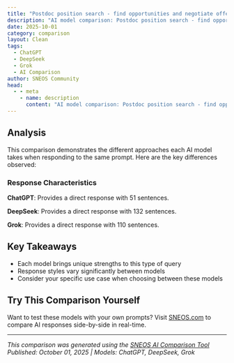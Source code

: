 ```yaml
---
title: "Postdoc position search - find opportunities and negotiate offers"
description: "AI model comparison: Postdoc position search - find opportunities and negotiate offers..."
date: 2025-10-01
category: comparison
layout: Clean
tags:
  - ChatGPT
  - DeepSeek
  - Grok
  - AI Comparison
author: SNEOS Community
head:
  - - meta
    - name: description
      content: "AI model comparison: Postdoc position search - find opportunities and negotiate offers..."
---
```


<ChatComparison
  title="Postdoc position search - find opportunities and negotiate offers"
  prompt="Postdoc position search - find opportunities and negotiate offers"
  :responses='{
    "ChatGPT": "Certainly! Searching for postdoc positions and negotiating offers can be a multi-step process. Here\u2019s a comprehensive guide to help you through it:\n\n### 1. Finding Postdoc Opportunities\n\n#### A. Identify Your Research Interests and Goals\n- Clearly define your research area and the skills you want to develop.\n- Determine what kind of institutions or labs you want to work with (universities, research institutes, industry).\n\n#### B. Search Academic Job Boards and Websites\n- **General job boards:**\n  - [Academic Positions](https://academicpositions.com/)\n  - [HigherEdJobs](https://www.higheredjobs.com/)\n  - [ChronicleVitae](https://chroniclevitae.com/job_search)\n  - [Nature Jobs](https://www.nature.com/naturecareers)\n  - [Science Careers](https://jobs.sciencecareers.org/)\n  - [EURAXESS](https://euraxess.ec.europa.eu/)\n- **Field-specific sites:** Many disciplines have niche job portals or newsletters.\n- **University websites:** Check the career pages of universities and research centers of interest.\n\n#### C. Network\n- Talk to your PhD advisors, mentors, and colleagues.\n- Attend conferences, seminars, and workshops to meet potential PIs.\n- Use LinkedIn, ResearchGate, and Twitter to connect with researchers in your field.\n\n#### D. Direct Contact\n- Identify researchers whose work aligns with your interests.\n- Reach out via email with a concise, tailored message expressing your interest and attaching your CV and research statement.\n\n---\n\n### 2. Preparing Your Application Materials\n\n- **CV:** Highlight your academic achievements, publications, skills, and experience.\n- **Cover Letter:** Tailor it to each position, emphasizing how your background matches their needs.\n- **Research Proposal:** Some postdocs require a research statement or proposal.\n- **References:** Have 2-3 strong recommenders ready.\n\n---\n\n### 3. Evaluating and Negotiating Postdoc Offers\n\n#### A. Evaluate the Offer\n- Salary and benefits (health insurance, relocation support, etc.)\n- Research environment (mentor\u2019s style, lab culture)\n- Resources and facilities\n- Opportunities for collaboration and career development\n- Duration and funding source of the position\n- Location and cost of living\n\n#### B. Negotiation Tips\n- **Do your research:** Know typical salaries and benefits for postdocs in that region and discipline.\n- **Be professional and positive:** Express enthusiasm for the position.\n- **Negotiate salary if appropriate:** Some funds may have fixed ceilings, but others might be flexible.\n- **Ask about start-up funds, conference travel support, teaching load, and professional development opportunities.**\n- **Clarify expectations:** Publication goals, grant applications, teaching responsibilities.\n- **Get offers in writing** to avoid misunderstandings.\n\n#### C. Sample Negotiation Email Snippet\n\n\u003E Dear Dr. [Name],\n\u003E\n\u003E Thank you very much for the offer to join your lab as a postdoctoral researcher. I am very excited about the opportunity to contribute to [specific project or field].\n\u003E\n\u003E Before I accept, I would like to discuss a few details regarding the salary and support for conference travel. Given my experience and the cost of living in [location], would there be flexibility to adjust the salary to [desired amount]? Additionally, support for attending conferences is important for my professional development.\n\u003E\n\u003E I appreciate your consideration and look forward to your response.\n\u003E\n\u003E Best regards,  \n\u003E [Your Name]\n\n---\n\nIf you provide me with your specific field, location preferences, or other criteria, I can help tailor the search or draft application materials for you!",
    "DeepSeek": "Of course. Navigating the postdoc search and negotiation is a critical career step. It\u0027s not just about finding a job; it\u0027s about launching your independent research career. Here is a comprehensive guide broken down into two main parts: **Finding Opportunities** and **Negotiating Offers**.\n\n---\n\n### **Part 1: Finding the Right Postdoc Opportunities**\n\nA successful search is proactive and strategic, not just reactive to job postings.\n\n#### **Step 1: Self-Assessment and Strategy**\nBefore you start looking, ask yourself:\n*   **Research Direction:** What is the *next* big question in my field? What new skills (computational, experimental, theoretical) do I want to acquire?\n*   **Career Goals:** Do I aim for a tenure-track faculty position, industry R\u0026D, a national lab, or something else? The ideal lab for each path is different.\n*   **Mentoring Style:** Do I need a hands-on mentor or a more independent, hands-off advisor?\n*   **Environment:** Do I prefer a large, well-funded lab with many postdocs or a smaller, more intimate group?\n\n#### **Step 2: The Multi-Pronged Search Approach**\n\n**1. The Network-Driven Search (Most Effective Method)**\n*   **Talk to Your Current PI:** Your advisor is your most important resource. They have a vast network and can make personal introductions.\n*   **Leverage Conferences:** This is the #1 place to find a postdoc.\n    *   **Before:** Identify PIs whose talks you want to attend. Read their recent papers.\n    *   **During:** Go to their talk, ask a thoughtful question. Introduce yourself afterward. Mention your work and express interest in their lab.\n    *   **After:** Send a brief follow-up email: *\u0022It was a pleasure meeting you at [Conference]. I was particularly intrigued by your work on [specific topic]. My research on [your topic] has led to [your finding], which I believe aligns well with your group\u0027s direction. I\u0027ve attached my CV for your reference.\u0022*\n*   **Use Your Committee and Collaborators:** They often have connections at top institutions.\n\n**2. The Direct Outreach Approach (Cold Emailing)**\n*   **Identify Labs:** Make a list of 10-20 labs whose research genuinely excites you. Use Google Scholar, PubMed, university department pages, and word-of-mouth.\n*   **Craft the Perfect Email:**\n    *   **Subject Line:** Clear and direct. e.g., \u0022Inquiry: Postdoctoral Position in [Your Field] - [Your Name]\u0022\n    *   **Personalize:** The first sentence must show you\u0027ve done your homework. *\u0022I have been following your lab\u0027s work on [specific project from a recent paper] and was particularly impressed by the findings on [specific finding].\u0022*\n    *   **Introduce Yourself:** Briefly state who you are, your PhD university, and your advisor.\n    *   **The Pitch:** In 2-3 sentences, summarize your expertise and propose a specific research idea that bridges your skills with their lab\u0027s interests. Show how you can add value.\n    *   **Call to Action:** \u0022I have attached my CV and a representative publication. I would be thrilled to discuss any potential opportunities in your lab.\u0022\n    *   **Attachments:** Include your CV and one key paper.\n\n**3. The Formal Application Approach (Job Boards)**\nWhile less personal, these are still valuable.\n*   **Major Job Boards:**\n    *   **Nature Careers, Science Careers, Cell Careers**\n    *   **Academic Keys, HigherEdJobs**\n    *   **LinkedIn Jobs** (increasingly used for academic postings)\n*   **Society Websites:** e.g., ASBMB, APS, ACS, IEEE, etc.\n*   **University HR Websites:** Check the \u0022Employment\u0022 or \u0022Careers\u0022 sections of specific universities you\u0027re targeting.\n*   **Funding-Focused Searches:** Some fellowships (e.g., NSF, NIH, HFSP, Marie Curie) allow you to propose your own project and host lab. This is a highly attractive option for PIs.\n\n---\n\n### **Part 2: Negotiating the Postdoc Offer**\n\nCongratulations! You have an offer. Now, the goal is to turn a good offer into a great one that sets you up for success.\n\n#### **Step 1: The Initial Response**\n*   **Express Enthusiasm \u0026 Gratitude:** \u0022Thank you so much for this offer! I am very excited about the prospect of joining your lab. I will review the details and get back to you with any questions shortly.\u0022\n*   **Buy Time:** It is perfectly reasonable to ask for 1-2 weeks to make a decision. This is standard practice.\n\n#### **Step 2: Evaluate the Offer Holistically**\nLook beyond the salary. A postdoc offer is a package.\n\n| Category | What to Look For | Key Questions to Ask |\n| :--- | :--- | :--- |\n| **1. Compensation \u0026 Benefits** | - **Stipend/Salary:** Is it competitive for the location\u0027s cost of living? (Check NIH NRSA levels as a benchmark).\u003Cbr\u003E- **Benefits:** Health, dental, and vision insurance. Who pays the premiums?\u003Cbr\u003E- **Retirement:** Does the university offer a 403(b) or similar plan with employer contributions? | \u0022Can you clarify the details of the health insurance plan and the cost to me?\u0022 \u003Cbr\u003E \u0022Does the university offer a retirement plan for postdocs?\u0022 |\n| **2. Professional Development** | - **Funding for Conferences:** Is there a travel budget? How many conferences per year?\u003Cbr\u003E- **Training Funds:** Are there funds for courses, workshops, or specialized software?\u003Cbr\u003E- **Career Development:** Access to grant writing workshops, teaching opportunities, mentorship training? | \u0022What is the lab\u0027s typical budget for conference travel for postdocs?\u0022 \u003Cbr\u003E \u0022Are there institutional resources for career development, like the Office of Postdoctoral Affairs?\u0022 |\n| **3. Research Support \u0026 Independence** | - **Start-up Funds:** Is there a dedicated budget for your specific project?\u003Cbr\u003E- **Mentoring Plan:** How often will you meet with the PI? What are the expectations for authorship?\u003Cbr\u003E- **Intellectual Freedom:** Can you develop your own projects within the lab\u0027s scope? | \u0022Will I have a dedicated budget for reagents/computing time for my project?\u0022 \u003Cbr\u003E \u0022What is your philosophy on postdocs writing their own fellowships (e.g., K99, DFG, EMBO)?\u0022 |\n| **4. Lab Environment \u0026 Culture** | - **Other Lab Members:** Talk to them! Ask about work-life balance, the PI\u0027s management style, and supportiveness.\u003Cbr\u003E- **Career Outcomes:** Where have previous postdocs from the lab ended up? | \u0022Could I have the contact information for one or two current postdocs in the lab?\u0022 \u003Cbr\u003E \u0022Where have the lab\u0027s recent alumni gone after their postdoc?\u0022 |\n| **5. Start Date \u0026 Duration** | - **Flexibility:** Is the start date flexible?\u003Cbr\u003E- **Contract Length:** Is it a 1-year contract renewable annually, or a longer, multi-year fellowship? | \u0022Is there flexibility in the start date?\u0022 \u003Cbr\u003E \u0022What is the typical duration for a postdoc in your lab?\u0022 |\n\n#### **Step 3: The Negotiation Conversation**\n\n**Your Mindset:** This is a professional discussion, not a confrontation. You are a valuable asset they have chosen to invest in.\n\n**1. Prepare Your Justification:**\n*   Base your requests on **facts and logic**, not just desire.\n*   **For Salary:** \u0022I\u0027ve reviewed the NIH NRSA stipend levels and the cost of living in [City]. Given my experience with [valuable skill], would it be possible to align the salary with the [e.g., Year 3] level to help with the high cost of housing?\u0022\n*   **For Resources:** \u0022To hit the ground running on [Project X], having a dedicated budget of $X for [specific equipment/reagents] would be essential. Is that something we can include?\u0022\n\n**2. Prioritize Your Requests:**\n*   What is your **\u0022must-have\u0022**? (e.g., a salary that allows you to live in the city).\n*   What are your **\u0022nice-to-haves\u0022**? (e.g., extra travel funding).\n\n**3. The Script:**\n*   **Start positive:** \u0022Thank you again for the offer. I am very excited about the research and I\u0027m confident I can make a strong contribution. I\u0027ve reviewed the offer and have a few questions about the details.\u0022\n*   **Make your requests:** State them clearly and with justification. \u0022Would you be open to discussing...\u0022\n*   **Be prepared for a counter-offer.** The PI may say \u0022I can\u0027t increase the salary, but I can guarantee $2000 for conference travel.\u0022\n\n**What is Negotiable:**\n*   Salary (within university/funding limits)\n*   Start-up funds for your project\n*   Conference and training budgets\n*   Start date\n*   Specific duties (e.g., limiting teaching load)\n\n**What is Usually Non-Negotiable:**\n*   Benefits structure (set by the university)\n*   The source of funding (e.g., grant restrictions)\n\n#### **Step 4: Finalizing the Offer**\n\n*   **Get It In Writing:** Once you agree on terms, ask for an updated, formal offer letter that includes all the negotiated items (e.g., specific dollar amounts for travel).\n*   **Formally Accept:** Once you are satisfied, send a formal acceptance email and any required paperwork.\n*   **Decline Gracefully:** If you decline, do so promptly and politely. You will",
    "Grok": "Searching for a postdoctoral (postdoc) position and negotiating offers can be a challenging but rewarding process. Below, I provide a step-by-step guide to help you find opportunities and navigate the negotiation process effectively.\n\n---\n\n### **1. Finding Postdoc Opportunities**\n#### **Step 1: Define Your Goals and Criteria**\nBefore you start searching, clarify what you\u2019re looking for in a postdoc position:\n- **Research Area:** Focus on labs or institutions aligned with your expertise and long-term research interests.\n- **Career Goals:** Decide if you want to pursue academia, industry, or other paths, as this will influence the type of postdoc position (e.g., research-intensive vs. teaching-focused).\n- **Location:** Are you open to relocating internationally, or do you prefer to stay local?\n- **Duration and Funding:** Determine how long you want to stay in a postdoc role and whether funding is a key concern.\n- **Mentorship and Resources:** Look for PIs (principal investigators) with a strong mentorship track record and labs with access to cutting-edge resources.\n\n#### **Step 2: Use Multiple Resources to Search for Opportunities**\nThere are several platforms and strategies for finding postdoc positions:\n- **Academic Job Boards and Databases:**\n  - **Nature Careers** (nature.com/careers): Filters for postdoc roles in science and academia.\n  - **Science Careers** (science.org/careers): Focuses on STEM fields.\n  - **HigherEdJobs** (higheredjobs.com): Broad academic job listings.\n- **Discipline-Specific Resources:**\n  - Check websites of professional societies in your field (e.g., American Chemical Society, American Psychological Association) for job boards.\n  - Join email listservs or newsletters in your discipline for job postings.\n- **University Websites:**\n  - Visit the career or job pages of universities or research institutes where you\u2019d like to work.\n  - Look for specific labs or PIs whose research aligns with yours and check if they advertise openings.\n- **Networking:**\n  - Attend conferences, workshops, and seminars to meet potential PIs or hear about unadvertised positions.\n  - Reach out to your PhD advisor, collaborators, or peers for recommendations or referrals.\n  - Connect with researchers on LinkedIn or ResearchGate and express interest in their work.\n- **Cold Emailing PIs:**\n  - Identify PIs whose research excites you and email them directly, even if no position is advertised. Include a tailored CV, a brief research statement, and a cover letter explaining why you\u2019re interested in their lab.\n  - Example email structure:\n    - Subject: Inquiry About Postdoc Opportunities in [Your Research Area]\n    - Body: Introduce yourself, mention your PhD research, explain why their work interests you, and ask if there are current or upcoming opportunities.\n- **Fellowships and Grants:**\n  - Apply for independent funding (e.g., NIH F32, NSF Postdoctoral Fellowships, Marie Curie Fellowships) to bring your own salary to a lab. PIs are often more likely to hire if funding is secured.\n  - Check fellowship databases like Pivot (pivot.cos.com) or GrantForward (grantforward.com).\n\n#### **Step 3: Tailor Your Application**\n- **Curriculum Vitae (CV):** Highlight your publications, technical skills, grants, and relevant experience. Keep it concise (2-3 pages) and tailored to the position.\n- **Cover Letter:** Explain why you\u2019re a good fit for the lab, how your skills align with their research, and what you hope to achieve during the postdoc.\n- **Research Statement (if requested):** Summarize your past work and propose potential research directions in their lab.\n- **References:** Have 2-3 strong recommendation letters ready from advisors or collaborators who can speak to your research abilities.\n\n#### **Step 4: Prepare for Interviews**\n- **Research the Lab:** Familiarize yourself with the PI\u2019s recent papers, ongoing projects, and lab culture.\n- **Practice Common Questions:** Be ready to discuss your PhD research, future goals, and how you can contribute to their projects. Also, prepare thoughtful questions about their mentoring style, lab expectations, and funding.\n- **Virtual or In-Person Visit:** If invited for a lab visit, engage with current postdocs and students to get a sense of the environment.\n\n---\n\n### **2. Negotiating Postdoc Offers**\nReceiving an offer is exciting, but negotiation is often possible and important to ensure the position meets your needs. Be polite, professional, and realistic during this process.\n\n#### **Step 1: Evaluate the Offer**\nCarefully review the offer letter, which should detail:\n- **Salary:** Compare it to standard postdoc salaries in the field and region. For example, in the U.S., the NIH sets a minimum stipend scale for postdocs (e.g., ~$56,484 for 0 years of experience in 2023, increasing with experience). Many universities and labs offer higher pay depending on location and funding.\n- **Duration:** Is it a fixed term (e.g., 1-3 years), and is there potential for renewal?\n- **Benefits:** Look for health insurance, retirement plans, vacation days, and parental leave.\n- **Research Funding:** Are there funds for conference travel, equipment, or independent projects?\n- **Teaching or Service Obligations:** Clarify if teaching or administrative duties are required and how much time they will take.\n- **Start Date:** Ensure the timeline works for you.\n\n#### **Step 2: Identify Negotiation Points**\nDecide which aspects are most important to you. Common negotiation points include:\n- **Salary:** If the offer is below the standard for your field or location (e.g., cost of living in the area is high), politely request an increase. Example: \u201CI\u2019m excited about this opportunity. Given the cost of living in [city] and my experience, I was hoping for a salary closer to [specific amount]. Is there flexibility to adjust this?\u201D\n- **Start Date:** If you need more time to wrap up your PhD or current commitments, ask for a delayed start.\n- **Research Support:** Request funding for conferences, equipment, or specific projects if not already included.\n- **Benefits or Perks:** If salary isn\u2019t negotiable, ask for additional benefits like extra vacation days or professional development funds.\n- **Work-Life Balance:** Discuss expectations for working hours or flexibility if you have personal commitments.\n- **Duration or Renewal:** If the initial contract is short, inquire about the possibility of extension based on performance or funding.\n\n#### **Step 3: Research and Prepare**\n- **Know the Standards:** Research typical postdoc salaries and benefits in your field and location using resources like Glassdoor, the NIH stipend scale, or university salary surveys.\n- **Understand Constraints:** Recognize that some PIs may have limited flexibility due to grant funding or institutional policies. Be prepared to compromise.\n- **Communicate Professionally:** Express enthusiasm for the position while raising your concerns. Frame requests as a discussion, not a demand.\n\n#### **Step 4: Have the Conversation**\n- **Timing:** Respond to the offer promptly (within the deadline, if provided) and indicate you\u2019d like to discuss the terms.\n- **Medium:** Negotiation can often be done via email, but if the PI prefers a call or meeting, be prepared to discuss in person or over Zoom.\n- **Script Example:** \u201CThank you so much for the offer to join your lab as a postdoc. I\u2019m thrilled about the opportunity to contribute to [specific project]. I wanted to discuss a few details to ensure the position aligns with my needs. Specifically, I was hoping to explore if there\u2019s flexibility in [salary/start date/funding for X]. I\u2019d be happy to discuss further at your convenience.\u201D\n\n#### **Step 5: Handle Multiple Offers (if applicable)**\n- If you have multiple offers, use them as leverage tactfully. Example: \u201CI\u2019m very excited about joining your lab, but I\u2019m also considering another offer with [specific benefit, e.g., higher salary]. I\u2019d prefer to work with you\u2014could we explore matching this aspect?\u201D\n- Be honest and transparent about deadlines to avoid burning bridges.\n- Weigh all factors (e.g., mentorship, research fit, location) beyond just salary when making a decision.\n\n#### **Step 6: Finalize the Agreement**\n- Once terms are agreed upon, request an updated offer letter or contract reflecting the negotiated terms.\n- Review it carefully before signing, and seek advice from mentors or a legal expert if needed.\n- Send a polite acceptance email, thanking the PI for their flexibility and expressing enthusiasm to start.\n\n---\n\n### **Additional Tips**\n- **Build a Strong Network Early:** Many postdoc positions are filled through personal connections rather than public advertisements.\n- **Be Patient:** The search can take months, especially for competitive fields or specific locations.\n- **Consider International Opportunities:** Look into visa requirements (e.g., J-1 or H-1B in the U.S.) and funding implications if applying abroad.\n- **Seek Mentorship:** Discuss your search and negotiation strategies with your PhD advisor or trusted colleagues for tailored advice.\n- **Plan for the Future:** Choose a postdoc that positions you well for your next career step, whether it\u2019s a faculty position, industry role, or another path.\n\n---\n\nBy following these steps, you can systematically search for postdoc opportunities and negotiate offers that align with your personal and professional goals. Let me know if you\u2019d like help with crafting specific application materials, email templates, or further details on a particular aspect!"
  }'
  published-date="12:23"
/>

## Analysis

This comparison demonstrates the different approaches each AI model takes when responding to the same prompt. Here are the key differences observed:

### Response Characteristics

**ChatGPT**: Provides a direct response with 51 sentences. 

**DeepSeek**: Provides a direct response with 132 sentences. 

**Grok**: Provides a direct response with 110 sentences. 

## Key Takeaways

- Each model brings unique strengths to this type of query
- Response styles vary significantly between models
- Consider your specific use case when choosing between these models

## Try This Comparison Yourself

Want to test these models with your own prompts? Visit [SNEOS.com](https://sneos.com) to compare AI responses side-by-side in real-time.

---

*This comparison was generated using the [SNEOS AI Comparison Tool](https://sneos.com)*
*Published: October 01, 2025 | Models: ChatGPT, DeepSeek, Grok*
